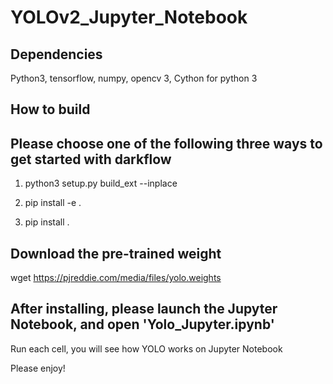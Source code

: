 # YOLOv2_Jupyter_Notebook
## Dependencies
Python3, tensorflow, numpy, opencv 3, Cython for python 3

## How to build
## Please choose one of the following three ways to get started with darkflow

1. python3 setup.py build_ext --inplace

2. pip install -e .

3. pip install .

## Download the pre-trained weight
wget https://pjreddie.com/media/files/yolo.weights

## After installing, please launch the Jupyter Notebook, and open 'Yolo_Jupyter.ipynb'
Run each cell, you will see how YOLO works on Jupyter Notebook

Please enjoy!
